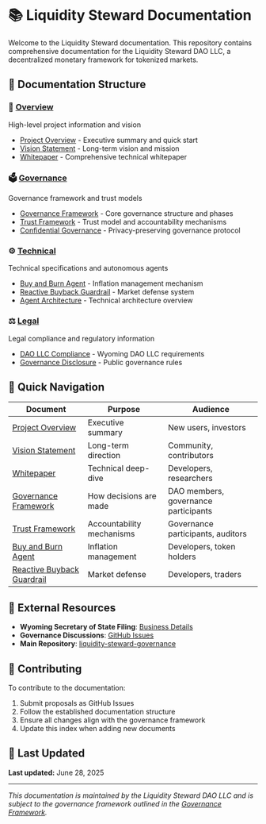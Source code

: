 # 📚 Liquidity Steward Documentation

Welcome to the Liquidity Steward documentation. This repository contains comprehensive documentation for the Liquidity Steward DAO LLC, a decentralized monetary framework for tokenized markets.

## 📖 Documentation Structure

### 🎯 [Overview](./overview/)
High-level project information and vision
- [Project Overview](./overview/project-overview.md) - Executive summary and quick start
- [Vision Statement](./overview/vision.md) - Long-term vision and mission
- [Whitepaper](./overview/whitepaper.md) - Comprehensive technical whitepaper

### 🗳️ [Governance](./governance/)
Governance framework and trust models
- [Governance Framework](./governance/framework.md) - Core governance structure and phases
- [Trust Framework](./governance/trust-framework.md) - Trust model and accountability mechanisms
- [Confidential Governance](./governance/confidential-governance.md) - Privacy-preserving governance protocol

### ⚙️ [Technical](./technical/)
Technical specifications and autonomous agents
- [Buy and Burn Agent](./technical/buy-and-burn-agent.md) - Inflation management mechanism
- [Reactive Buyback Guardrail](./technical/reactive-buyback-guardrail.md) - Market defense system
- [Agent Architecture](./technical/agent-architecture.md) - Technical architecture overview

### ⚖️ [Legal](./legal/)
Legal compliance and regulatory information
- [DAO LLC Compliance](./legal/dao-llc-compliance.md) - Wyoming DAO LLC requirements
- [Governance Disclosure](./legal/governance-disclosure.md) - Public governance rules

## 🚀 Quick Navigation

| Document | Purpose | Audience |
|----------|---------|----------|
| [Project Overview](./overview/project-overview.md) | Executive summary | New users, investors |
| [Vision Statement](./overview/vision.md) | Long-term direction | Community, contributors |
| [Whitepaper](./overview/whitepaper.md) | Technical deep-dive | Developers, researchers |
| [Governance Framework](./governance/framework.md) | How decisions are made | DAO members, governance participants |
| [Trust Framework](./governance/trust-framework.md) | Accountability mechanisms | Governance participants, auditors |
| [Buy and Burn Agent](./technical/buy-and-burn-agent.md) | Inflation management | Developers, token holders |
| [Reactive Buyback Guardrail](./technical/reactive-buyback-guardrail.md) | Market defense | Developers, traders |

## 🔗 External Resources

- **Wyoming Secretary of State Filing**: [Business Details](https://wyobiz.wyo.gov/business/FilingDetails.aspx?eFNum=096245037255134149108043243008151010166095216146)
- **Governance Discussions**: [GitHub Issues](https://github.com/liquiditysteward/liquidity-steward-governance/issues)
- **Main Repository**: [liquidity-steward-governance](https://github.com/liquiditysteward/liquidity-steward-governance)

## 📝 Contributing

To contribute to the documentation:

1. Submit proposals as GitHub Issues
2. Follow the established documentation structure
3. Ensure all changes align with the governance framework
4. Update this index when adding new documents

## 📅 Last Updated

**Last updated:** June 28, 2025

---

*This documentation is maintained by the Liquidity Steward DAO LLC and is subject to the governance framework outlined in the [Governance Framework](./governance/framework.md).* 